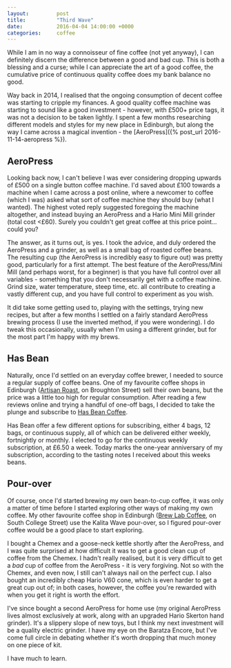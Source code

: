 ```yaml
---
layout:         post
title:          "Third Wave"
date:           2016-04-04 14:00:00 +0000
categories:     coffee
---
```


While I am in no way a connoisseur of fine coffee (not yet anyway), I can definitely discern the difference between a good and bad cup. This is both a blessing and a curse; while I can appreciate the art of a good coffee, the cumulative price of continuous quality coffee does my bank balance no good.

<!-- Read More -->

Way back in 2014, I realised that the ongoing consumption of decent coffee was starting to cripple my finances. A good quality coffee machine was starting to sound like a good investment - however, with £500+ price tags, it was not a decision to be taken lightly. I spent a few months researching different models and styles for my new place in Edinburgh, but along the way I came across a magical invention - the [AeroPress]({% post_url 2016-11-14-aeropress %}).

## AeroPress

Looking back now, I can't believe I was ever considering dropping upwards of £500 on a single button coffee machine. I'd saved about £100 towards a machine when I came across a post online, where a newcomer to coffee (which I was) asked what sort of coffee machine they should buy (what I wanted). The highest voted reply suggested foregoing the machine altogether, and instead buying an AeroPress and a Hario Mini Mill grinder (total cost <£60). Surely you couldn't get great coffee at this price point... could you?

The answer, as it turns out, is yes. I took the advice, and duly ordered the AeroPress and a grinder, as well as a small bag of roasted coffee beans. The resulting cup (the AeroPress is incredibly easy to figure out) was pretty good, particularly for a first attempt. The best feature of the AeroPress/Mini Mill (and perhaps worst, for a beginner) is that you have full control over all variables - something that you don't necessarily get with a coffee machine. Grind size, water temperature, steep time, etc. all contribute to creating a vastly different cup, and you have full control to experiment as you wish.

It did take some getting used to, playing with the settings, trying new recipes, but after a few months I settled on a fairly standard AeroPress brewing process (I use the inverted method, if you were wondering). I do tweak this occasionally, usually when I'm using a different grinder, but for the most part I'm happy with my brews.

## Has Bean

Naturally, once I'd settled on an everyday coffee brewer, I needed to source a regular supply of coffee beans. One of my favourite coffee shops in Edinburgh ([Artisan Roast][artisan-roast], on Broughton Street) sell their own beans, but the price was a little too high for regular consumption. After reading a few reviews online and trying a handful of one-off bags, I decided to take the plunge and subscribe to [Has Bean Coffee][has-bean-coffee].

Has Bean offer a few different options for subscribing, either 4 bags, 12 bags, or continuous supply, all of which can be delivered either weekly, fortnightly or monthly. I elected to go for the continuous weekly subscription, at £6.50 a week. Today marks the one-year anniversary of my subscription, according to the tasting notes I received about this weeks beans.

## Pour-over

Of course, once I'd started brewing my own bean-to-cup coffee, it was only a matter of time before I started exploring other ways of making my own coffee. My other favourite coffee shop in Edinburgh ([Brew Lab Coffee][brew-lab-coffee], on South College Street) use the Kalita Wave pour-over, so I figured pour-over coffee would be a good place to start exploring.

I bought a Chemex and a goose-neck kettle shortly after the AeroPress, and I was quite surprised at how difficult it was to get a good clean cup of coffee from the Chemex. I hadn't really realised, but it is very difficult to get a _bad_ cup of coffee from the AeroPress - it is very forgiving. Not so with the Chemex, and even now, I still can't always nail on the perfect cup. I also bought an incredibly cheap Hario V60 cone, which is even harder to get a great cup out of; in both cases, however, the coffee you're rewarded with when you get it right is worth the effort.

I've since bought a second AeroPress for home use (my original AeroPress lives almost exclusively at work, along with an upgraded Hario Skerton hand grinder). It's a slippery slope of new toys, but I think my next investment will be a quality electric grinder. I have my eye on the Baratza Encore, but I've come full circle in debating whether it's worth dropping that much money on one piece of kit.

I have much to learn.

[brew-lab-coffee]: http://www.brewlabcoffee.co.uk/
[artisan-roast]: http://www.artisanroast.co.uk/
[has-bean-coffee]: http://www.hasbean.co.uk/